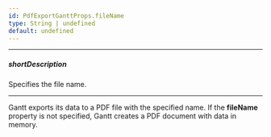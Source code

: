 ```yaml
---
id: PdfExportGanttProps.fileName
type: String | undefined
default: undefined
---
```

---
##### shortDescription
Specifies the file name.

---

Gantt exports its data to a PDF file with the specified name. If the **fileName** property is not specified, Gantt creates a PDF document with data in memory. 